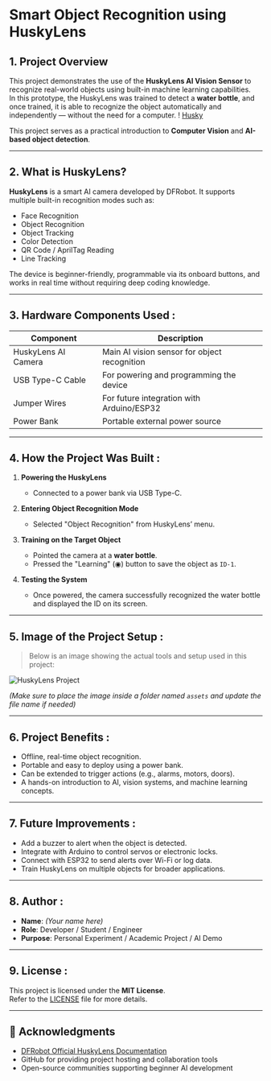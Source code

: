 #  Smart Object Recognition using HuskyLens

## 1.  Project Overview

This project demonstrates the use of the **HuskyLens AI Vision Sensor** to recognize real-world objects using built-in machine learning capabilities.  
In this prototype, the HuskyLens was trained to detect a **water bottle**, and once trained, it is able to recognize the object automatically and independently — without the need for a computer.
! [Husky](Husky2)

This project serves as a practical introduction to **Computer Vision** and **AI-based object detection**.

---

## 2.  What is HuskyLens?

**HuskyLens** is a smart AI camera developed by DFRobot. It supports multiple built-in recognition modes such as:

- Face Recognition  
- Object Recognition  
- Object Tracking  
- Color Detection  
- QR Code / AprilTag Reading  
- Line Tracking  

The device is beginner-friendly, programmable via its onboard buttons, and works in real time without requiring deep coding knowledge.

---

##  3. Hardware Components Used :

| Component           | Description                                  |
|---------------------|----------------------------------------------|
|  HuskyLens AI Camera| Main AI vision sensor for object recognition |
|  USB Type-C Cable   | For powering and programming the device      |
|  Jumper Wires       | For future integration with Arduino/ESP32    |
|  Power Bank         | Portable external power source               |

---

## 4.  How the Project Was Built :

1. **Powering the HuskyLens**
   - Connected to a power bank via USB Type-C.

2. **Entering Object Recognition Mode**
   - Selected "Object Recognition" from HuskyLens’ menu.

3. **Training on the Target Object**
   - Pointed the camera at a **water bottle**.
   - Pressed the "Learning" (◉) button to save the object as `ID-1`.

4. **Testing the System**
   - Once powered, the camera successfully recognized the water bottle and displayed the ID on its screen.

---

## 5.  Image of the Project Setup : 

> Below is an image showing the actual tools and setup used in this project:

![HuskyLens Project](assets/huskylens-demo.jpg)

*(Make sure to place the image inside a folder named `assets` and update the file name if needed)*

---

## 6.  Project Benefits : 

- Offline, real-time object recognition.
- Portable and easy to deploy using a power bank.
- Can be extended to trigger actions (e.g., alarms, motors, doors).
- A hands-on introduction to AI, vision systems, and machine learning concepts.

---

## 7.  Future Improvements :

-  Add a buzzer to alert when the object is detected.
-  Integrate with Arduino to control servos or electronic locks.
-  Connect with ESP32 to send alerts over Wi-Fi or log data.
-  Train HuskyLens on multiple objects for broader applications.

---

## 8.  Author :

- **Name**: *(Your name here)*
- **Role**: Developer / Student / Engineer
- **Purpose**: Personal Experiment / Academic Project / AI Demo

---

## 9.  License :

This project is licensed under the **MIT License**.  
Refer to the [LICENSE](LICENSE) file for more details.

---

## 🙏 Acknowledgments

- [DFRobot Official HuskyLens Documentation](https://wiki.dfrobot.com/HUSKYLENS_V1.0_SKU_SEN0305)
- GitHub for providing project hosting and collaboration tools
- Open-source communities supporting beginner AI development
